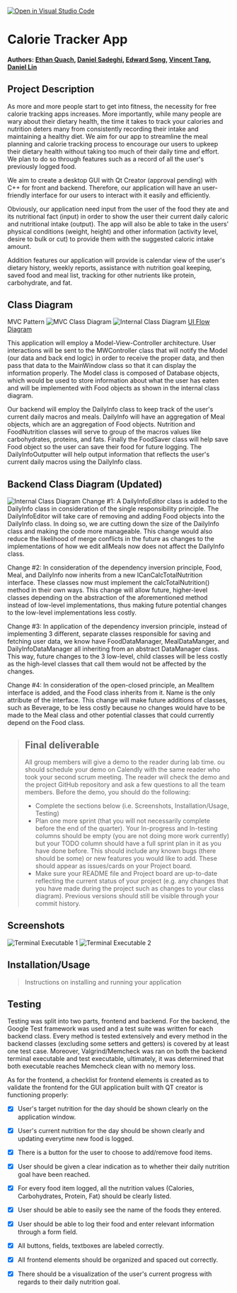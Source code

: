 [![Open in Visual Studio Code](https://classroom.github.com/assets/open-in-vscode-c66648af7eb3fe8bc4f294546bfd86ef473780cde1dea487d3c4ff354943c9ae.svg)](https://classroom.github.com/online_ide?assignment_repo_id=9890085&assignment_repo_type=AssignmentRepo)
# Calorie Tracker App
 
#### Authors: [Ethan Quach](https://github.com/equac010), [Daniel Sadeghi](https://github.com/daniel-sadeghi), [Edward Song](https://github.com/edsng), [Vincent Tang](https://github.com/vtang020), [Daniel Lin](https://github.com/DaDanielL)

## Project Description

As more and more people start to get into fitness, the necessity for free calorie tracking apps increases. More importantly, while many people are wary about their dietary health, the time it takes to track your calories and nutrition deters many from consistently recording their intake and maintaining a healthy diet. We aim for our app to streamline the meal planning and calorie tracking process to encourage our users to upkeep their dietary health without taking too much of their daily time and effort. We plan to do so through features such as a record of all the user's previously logged food. 

We aim to create a desktop GUI with Qt Creator (approval pending) with C++ for front and backend. Therefore, our application will have an user-friendly interface for our users to interact with it easily and efficiently.

Obviously, our application need input from the user of the food they ate and its nutritional fact (input) in order to show the user their current daily caloric and nutritional intake (output). The app will also be able to take in the users' physical conditions (weight, height) and other information (activity level, desire to bulk or cut) to provide them with the suggested caloric intake amount.

Addition features our application will provide is calendar view of the user's dietary history, weekly reports, assistance with nutrition goal keeping, saved food and meal list, tracking for other nutrients like protein, carbohydrate, and fat.

## Class Diagram
MVC Pattern
![MVC Class Diagram](https://i.imgur.com/ZdKb0B5.png)
![Internal Class Diagram](https://i.imgur.com/PLvmmwP.png)
[UI Flow Diagram](https://www.figma.com/file/vmKsHpSTvGEe8Qmgh5mGTn/Untitled?node-id=0%3A1&t=ZU63MlYovnjqONRr-0)

This application will employ a Model-View-Controller architecture. User interactions will be sent to the MWController class that will notify the Model (our data and back end logic) in order to receive the proper data, and then pass that data to the MainWindow class so that it can display the information properly. The Model class is composed of Database objects, which would be used to store information about what the user has eaten and will be implemented with Food objects as shown in the internal class diagram.

Our backend will employ the DailyInfo class to keep track of the user's current daily macros and meals. DailyInfo will have an aggregation of Meal objects, which are an aggregation of Food objects. Nutrition and FoodNutrition classes will serve to group of the macros values like carbohydrates, proteins, and fats. Finally the FoodSaver class will help save Food object so the user can save their food for future logging. The DailyInfoOutputter will help output information that reflects the user's current daily macros using the DailyInfo class.

## Backend Class Diagram (Updated)
![Internal Class Diagram](https://i.imgur.com/EenCpQW.png)
Change #1: A DailyInfoEditor class is added to the DailyInfo class in consideration of the single responsibility principle. The DailyInfoEditor will take care of removing and adding Food objects into the DailyInfo class. In doing so, we are cutting down the size of the DailyInfo class and making the code more manageable. This change would also reduce the likelihood of merge conflicts in the future as changes to the implementations of how we edit allMeals now does not affect the DailyInfo class.

Change #2: In consideration of the dependency inversion principle, Food, Meal, and DailyInfo now inherits from a new ICanCalcTotalNutrition interface. These classes now must implement the calcTotalNutrition() method in their own ways. This change will allow future, higher-level classes depending on the abstraction of the aforementioned method instead of low-level implementations, thus making future potential changes to the low-level implementations less costly.

Change #3: In application of the dependency inversion principle, instead of implementing 3 different, separate classes responsible for saving and fetching user data, we know have FoodDataManager, MealDataManger, and DailyInfoDataManager all inheriting from an abstract DataManager class. This way, future changes to the 3 low-level, child classes will be less costly as the high-level classes that call them would not be affected by the changes.

Change #4: In consideration of the open-closed principle, an MealItem interface is added, and the Food class inherits from it. Name is the only attribute of the interface. This change will make future additions of classes, such as Beverage, to be less costly because no changes would have to be made to the Meal class and other potential classes that could currently depend on the Food class.
 
 > ## Final deliverable
 > All group members will give a demo to the reader during lab time. ou should schedule your demo on Calendly with the same reader who took your second scrum meeting. The reader will check the demo and the project GitHub repository and ask a few questions to all the team members. 
 > Before the demo, you should do the following:
 > * Complete the sections below (i.e. Screenshots, Installation/Usage, Testing)
 > * Plan one more sprint (that you will not necessarily complete before the end of the quarter). Your In-progress and In-testing columns should be empty (you are not doing more work currently) but your TODO column should have a full sprint plan in it as you have done before. This should include any known bugs (there should be some) or new features you would like to add. These should appear as issues/cards on your Project board.
 > * Make sure your README file and Project board are up-to-date reflecting the current status of your project (e.g. any changes that you have made during the project such as changes to your class diagram). Previous versions should still be visible through your commit history. 
 
 ## Screenshots
 ![Terminal Executable 1](https://i.imgur.com/6ma29oI.png)
 ![Terminal Executable 2](https://i.imgur.com/s0ib7az.png)
 ## Installation/Usage
 > Instructions on installing and running your application
 ## Testing
Testing was split into two parts, frontend and backend. For the backend, the Google Test framework was used and a test suite was written for each backend class. Every method is tested extensively and every method in the backend classes (excluding some setters and getters) is covered by at least one test case. Moreover, Valgrind/Memcheck was ran on both the backend terminal executable and test executable, ultimately, it was determined that both executable reaches Memcheck clean with no memory loss.

As for the frontend, a checklist for frontend elements is created as to validate the frontend for the GUI application built with QT creator is functioning properly:

- [x] User's target nutrition for the day should be shown clearly on the application window.
- [x] User's current nutrition for the day should be shown clearly and updating everytime new food is logged.
- [x] There is a button for the user to choose to add/remove food items.
- [x] User should be given a clear indication as to whether their daily nutrition goal have been reached.
- [x] For every food item logged, all the nutrition values (Calories, Carbohydrates, Protein, Fat) should be clearly listed.
- [x] User should be able to easily see the name of the foods they entered.
- [x] User should be able to log their food and enter relevant information through a form field.
- [x] All buttons, fields, textboxes are labeled correctly.
- [x] All frontend elements should be organized and spaced out correctly.
- [x] There should be a visualization of the user's current progress with regards to their daily nutrition goal.
 
